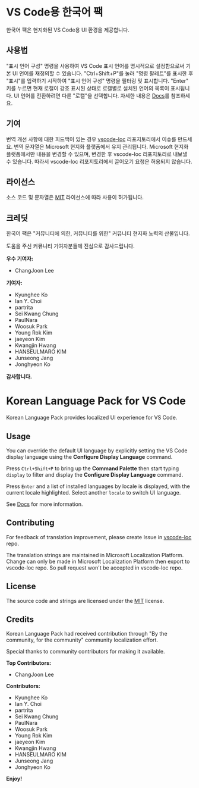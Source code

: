 # VS Code용 한국어 팩

한국어 팩은 현지화된 VS Code용 UI 환경을 제공합니다.

## 사용법

"표시 언어 구성" 명령을 사용하여 VS Code 표시 언어를 명시적으로 설정함으로써
기본 UI 언어를 재정의할 수 있습니다. "Ctrl+Shift+P"를 눌러 "명령 팔레트"를
표시한 후 "표시"를 입력하기 시작하여 "표시 언어 구성" 명령을 필터링 및
표시합니다. "Enter" 키를 누르면 현재 로캘이 강조 표시된 상태로 로캘별로 설치된
언어의 목록이 표시됩니다. UI 언어를 전환하려면 다른 "로캘"을 선택합니다. 자세한
내용은 [Docs](https://go.microsoft.com/fwlink/?LinkId=761051)를 참조하세요.

## 기여

번역 개선 사항에 대한 피드백이 있는 경우
[vscode-loc](https://github.com/microsoft/vscode-loc) 리포지토리에서 이슈를
만드세요. 번역 문자열은 Microsoft 현지화 플랫폼에서 유지 관리됩니다. Microsoft
현지화 플랫폼에서만 내용을 변경할 수 있으며, 변경한 후 vscode-loc 리포지토리로
내보낼 수 있습니다. 따라서 vscode-loc 리포지토리에서 끌어오기 요청은 허용되지
않습니다.

## 라이선스

소스 코드 및 문자열은
[MIT](https://github.com/Microsoft/vscode-loc/blob/master/LICENSE.md) 라이선스에
따라 사용이 허가됩니다.

## 크레딧

한국어 팩은 "커뮤니티에 의한, 커뮤니티를 위한" 커뮤니티 현지화 노력의
산물입니다.

도움을 주신 커뮤니티 기여자분들께 진심으로 감사드립니다.

**우수 기여자:**

-   ChangJoon Lee

**기여자:**

-   Kyunghee Ko
-   Ian Y. Choi
-   partrita
-   Sei Kwang Chung
-   PaulNara
-   Woosuk Park
-   Young Rok Kim
-   jaeyeon Kim
-   Kwangjin Hwang
-   HANSEULMARO KIM
-   Junseong Jang
-   Jonghyeon Ko

**감사합니다.**

# Korean Language Pack for VS Code

Korean Language Pack provides localized UI experience for VS Code.

## Usage

You can override the default UI language by explicitly setting the VS Code
display language using the **Configure Display Language** command.

Press `Ctrl+Shift+P` to bring up the **Command Palette** then start typing
`display` to filter and display the **Configure Display Language** command.

Press `Enter` and a list of installed languages by locale is displayed, with the
current locale highlighted. Select another `locale` to switch UI language.

See [Docs](https://go.microsoft.com/fwlink/?LinkId=761051) for more information.

## Contributing

For feedback of translation improvement, please create Issue in
[vscode-loc](https://github.com/microsoft/vscode-loc) repo.

The translation strings are maintained in Microsoft Localization Platform.
Change can only be made in Microsoft Localization Platform then export to
vscode-loc repo. So pull request won't be accepted in vscode-loc repo.

## License

The source code and strings are licensed under the
[MIT](https://github.com/Microsoft/vscode-loc/blob/master/LICENSE.md) license.

## Credits

Korean Language Pack had received contribution through "By the community, for
the community" community localization effort.

Special thanks to community contributors for making it available.

**Top Contributors:**

-   ChangJoon Lee

**Contributors:**

-   Kyunghee Ko
-   Ian Y. Choi
-   partrita
-   Sei Kwang Chung
-   PaulNara
-   Woosuk Park
-   Young Rok Kim
-   jaeyeon Kim
-   Kwangjin Hwang
-   HANSEULMARO KIM
-   Junseong Jang
-   Jonghyeon Ko

**Enjoy!**
